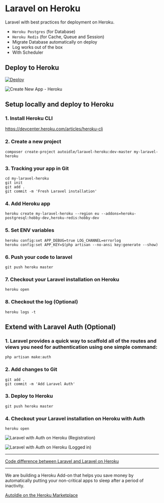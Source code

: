 # Laravel on Heroku

Laravel with best practices for deployment on Heroku.

* `Heroku Postgres` (for Database)
* `Heroku Redis` (for Cache, Queue and Session) 
* Migrate Database automatically on deploy
* Log works out of the box
* With Scheduler

## Deploy to Heroku

[![Deploy](https://www.herokucdn.com/deploy/button.svg)](https://heroku.com/deploy?template=https://github.com/autoidle/laravel-heroku)

![Create New App - Heroku](https://raw.githubusercontent.com/autoidle/laravel-heroku/master/doc/heroku.png)


## Setup locally and deploy to Heroku

### 1. Install Heroku CLI

https://devcenter.heroku.com/articles/heroku-cli

### 2. Create a new project 

```
composer create-project autoidle/laravel-heroku:dev-master my-laravel-heroku
```

### 3. Tracking your app in Git

```
cd my-laravel-heroku
git init
git add .
git commit -m 'Fresh Laravel installation'
```

### 4. Add Heroku app

```
heroku create my-laravel-heroku --region eu --addons=heroku-postgresql:hobby-dev,heroku-redis:hobby-dev
```

### 5. Set ENV variables

```
heroku config:set APP_DEBUG=true LOG_CHANNEL=errorlog
heroku config:set APP_KEY=$(php artisan --no-ansi key:generate --show)
```

### 6. Push your code to laravel

```
git push heroku master
```

### 7. Checkout your Laravel installation on Heroku

```
heroku open
```

### 8. Checkout the log (Optional)

```
heroku logs -t
```

## Extend with Laravel Auth (Optional)

### 1. Laravel provides a quick way to scaffold all of the routes and views you need for authentication using one simple command:

```
php artisan make:auth
```

### 2. Add changes to Git

```
git add .
git commit -m 'Add Laravel Auth'
```

### 3. Deploy to Heroku

```
git push heroku master
```

### 4. Checkout your Laravel installation on Heroku with Auth

```
heroku open
```


![Laravel with Auth on Heroku (Registration)](https://raw.githubusercontent.com/autoidle/laravel-heroku/master/doc/register.png)

![Laravel with Auth on Heroku (Logged in)](https://raw.githubusercontent.com/autoidle/laravel-heroku/master/doc/home.png)

---

[Code difference between Laravel and Laravel on Heroku](https://github.com/autoidle/laravel-heroku/compare/84ce504...master)

---

We are building a Heroku Add-on that helps you save money by automatically putting your non-critical apps to sleep after a period of inactivity.

[AutoIdle on the Heroku Marketplace](https://elements.heroku.com/addons/autoidle)
